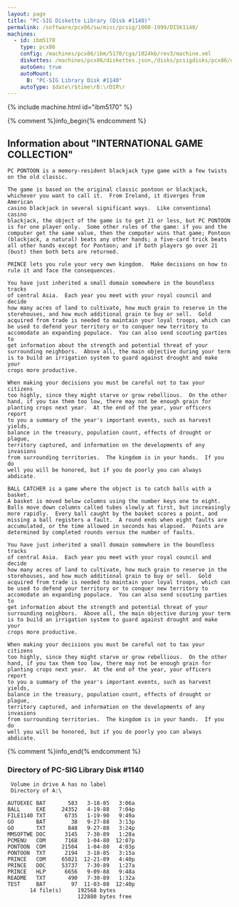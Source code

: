 ```yaml
---
layout: page
title: "PC-SIG Diskette Library (Disk #1140)"
permalink: /software/pcx86/sw/misc/pcsig/1000-1999/DISK1140/
machines:
  - id: ibm5170
    type: pcx86
    config: /machines/pcx86/ibm/5170/cga/1024kb/rev3/machine.xml
    diskettes: /machines/pcx86/diskettes.json,/disks/pcsigdisks/pcx86/diskettes.json
    autoGen: true
    autoMount:
      B: "PC-SIG Library Disk #1140"
    autoType: $date\r$time\rB:\rDIR\r
---
```


{% include machine.html id="ibm5170" %}

{% comment %}info_begin{% endcomment %}

## Information about "INTERNATIONAL GAME COLLECTION"

    PC PONTOON is a memory-resident blackjack type game with a few twists
    on the old classic.
    
    The game is based on the original classic pontoon or blackjack,
    whichever you want to call it.  From Ireland, it diverges from American
    casino blackjack in several significant ways.  Like conventional casino
    blackjack, the object of the game is to get 21 or less, but PC PONTOON
    is for one player only.  Some other rules of the game: if you and the
    computer get the same value, then the computer wins that game; Pontoon
    (blackjack, a natural) beats any other hands; a five-card trick beats
    all other hands except for Pontoon; and if both players go over 21
    (bust) then both bets are returned.
    
    PRINCE lets you rule your very own kingdom.  Make decisions on how to
    rule it and face the consequences.
    
    You have just inherited a small domain somewhere in the boundless tracks
    of central Asia.  Each year you meet with your royal council and decide
    how many acres of land to cultivate, how much grain to reserve in the
    storehouses, and how much additional grain to buy or sell.  Gold
    acquired from trade is needed to maintain your loyal troops, which can
    be used to defend your territory or to conquer new territory to
    accomodate an expanding populace.  You can also send scouting parties to
    get information about the strength and potential threat of your
    surrounding neighbors.  Above all, the main objective during your term
    is to build an irrigation system to guard against drought and make your
    crops more productive.
    
    When making your decisions you must be careful not to tax your citizens
    too highly, since they might starve or grow rebellious.  On the other
    hand, if you tax them too low, there may not be enough grain for
    planting crops next year.  At the end of the year, your officers report
    to you a summary of the year's important events, such as harvest yields,
    balance in the treasury, population count, effects of drought or plague,
    territory captured, and information on the developments of any invasions
    from surrounding territories.  The kingdom is in your hands.  If you do
    well you will be honored, but if you do poorly you can always abdicate.
    
    BALL CATCHER is a game where the object is to catch balls with a basket.
    A basket is moved below columns using the number keys one to eight.
    Balls move down columns called tubes slowly at first, but increasingly
    more rapidly.  Every ball caught by the basket scores a point, and
    missing a ball registers a fault.  A round ends when eight faults are
    accumulated, or the time allowed in seconds has elapsed.  Points are
    determined by completed rounds versus the number of faults.
    
    You have just inherited a small domain somewhere in the boundless tracks
    of central Asia.  Each year you meet with your royal council and decide
    how many acres of land to cultivate, how much grain to reserve in the
    storehouses, and how much additional grain to buy or sell.  Gold
    acquired from trade is needed to maintain your loyal troops, which can
    be used to defend your territory or to conquer new territory to
    accomodate an expanding populace.  You can also send scouting parties to
    get information about the strength and potential threat of your
    surrounding neighbors.  Above all, the main objective during your term
    is to build an irrigation system to guard against drought and make your
    crops more productive.
    
    When making your decisions you must be careful not to tax your citizens
    too highly, since they might starve or grow rebellious.  On the other
    hand, if you tax them too low, there may not be enough grain for
    planting crops next year.  At the end of the year, your officers report
    to you a summary of the year's important events, such as harvest yields,
    balance in the treasury, population count, effects of drought or plague,
    territory captured, and information on the developments of any invasions
    from surrounding territories.  The kingdom is in your hands.  If you do
    well you will be honored, but if you do poorly you can always abdicate.
{% comment %}info_end{% endcomment %}


### Directory of PC-SIG Library Disk #1140

     Volume in drive A has no label
     Directory of A:\

    AUTOEXEC BAT       583   3-18-85   3:06a
    BALL     EXE     24352   4-19-88   7:04p
    FILE1140 TXT      6735   1-19-90   9:49a
    GO       BAT        38   9-27-88   3:13p
    GO       TXT       848   9-27-88   3:24p
    MMSOFTWE DOC      3145   7-30-89   1:28a
    PCMENU   COM      7168   1-04-80  12:07p
    PONTOON  COM     21504   1-04-80   4:03p
    PONTOON  TXT      2194   3-18-85   3:15a
    PRINCE   COM     65021  12-21-89   4:40p
    PRINCE   DOC     53737   7-30-89   1:27a
    PRINCE   HLP      6656   9-09-88   9:48a
    README   TXT       490   7-30-89   1:32a
    TEST     BAT        97  11-03-88  12:40p
           14 file(s)     192568 bytes
                          122880 bytes free
